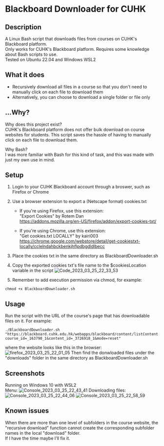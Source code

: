# Blackboard Downloader for CUHK
## Description
A Linux Bash script that downloads files from courses on CUHK's Blackboard platform.  
Only works for CUHK's Blackboard platform. Requires some knowledge about Bash scripts to use.  
Tested on Ubuntu 22.04 and Windows WSL2

## What it does
- Recursively download all files in a course so that you don't need to manually click on each file to download them
- Alternatively, you can choose to download a single folder or file only

## ...Why?
Why does this project exist?  
CUHK's Blackboard platform does not offer bulk download on course websites for students. This script saves the hassle of having to manually click on each file to download them.

Why Bash?  
I was more familiar with Bash for this kind of task, and this was made with just my own use in mind.

## Setup
1. Login to your CUHK Blackboard account through a broswer, such as Firefox or Chrome

2. Use a browser extension to export a (Netscape format) cookies.txt
	- If you're using Firefox, use this extension:  
	"Export Cookies" by Rotem Dan  
	https://addons.mozilla.org/en-US/firefox/addon/export-cookies-txt/
	
	- If you're using Chrome, use this extension:  
	"Get cookies.txt LOCALLY" by kairi003  
	https://chrome.google.com/webstore/detail/get-cookiestxt-locally/cclelndahbckbenkjhflpdbgdldlbecc

3. Place the cookies txt in the same directory as BlackboardDownloader.sh

4. Copy the exported cookies txt's file name to the $cookiesLocation variable in the script
![Code_2023_03_25_22_33_53](https://user-images.githubusercontent.com/28670916/227725238-22e7bb2c-33fa-4434-8a30-9e8c131ceacc.png)


5. Remember to add execution permission via chmod, for example:
```
chmod +x BlackboardDownloader.sh
```

## Usage
Run the script with the URL of the course's page that has downloadable files on it. For example:
```
./BlackboardDownloader.sh "https://blackboard.cuhk.edu.hk/webapps/blackboard/content/listContent.jsp?course_id=_163790_1&content_id=_3726918_1&mode=reset"
```
where the website looks like this in the browser:
![firefox_2023_03_25_22_01_05](https://user-images.githubusercontent.com/28670916/227725198-66df3763-25dd-4bec-b3f8-ff8dec649c70.png)
Then find the donwloaded files under the "downloads" folder in the same directory as BlackboardDownloader.sh



## Screenshots
Running on Windows 10 with WSL2  
Menu:
![Console_2023_03_25_22_43_41](https://user-images.githubusercontent.com/28670916/227725295-1875d78c-c443-4625-8ab5-983109566445.png)
Downloading files:  
![Console_2023_03_25_22_44_06](https://user-images.githubusercontent.com/28670916/227725315-04221111-4c93-4ee8-94d1-9bdcf2cb592d.png)
![Console_2023_03_25_22_58_59](https://user-images.githubusercontent.com/28670916/227725326-600a3097-aab3-4aa1-8bf9-4ebee505ca4a.png)



## Known issues
When there are more than one level of subfolders in the course website, the "recursive download" function cannot create the corresponding subfolder names in the local "download" folder.  
If I have the time maybe I'll fix it.
